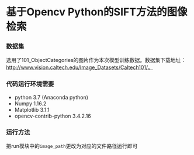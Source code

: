 # 基于Opencv Python的SIFT方法的图像检索

### 数据集
选用了101_ObjectCategories的图片作为本次模型训练数据。数据集下载地址：http://www.vision.caltech.edu/Image_Datasets/Caltech101/。 

### 代码运行环境需要
+ python 3.7 (Anaconda python) 
+ Numpy 1.16.2 
+ Matplotlib 3.1.1 
+ opencv-contrib-python 3.4.2.16 
  
### 运行方法
把run模块中的`image_path`更改为对应的文件路径运行即可
